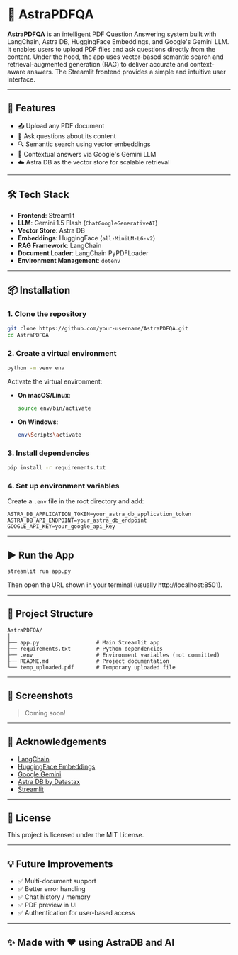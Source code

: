 # 📄 AstraPDFQA

**AstraPDFQA** is an intelligent PDF Question Answering system built with LangChain, Astra DB, HuggingFace Embeddings, and Google's Gemini LLM. It enables users to upload PDF files and ask questions directly from the content. Under the hood, the app uses vector-based semantic search and retrieval-augmented generation (RAG) to deliver accurate and context-aware answers. The Streamlit frontend provides a simple and intuitive user interface.

---

## 🚀 Features

- 📤 Upload any PDF document
- 🤖 Ask questions about its content
- 🔍 Semantic search using vector embeddings
- 🧠 Contextual answers via Google's Gemini LLM
- ☁️ Astra DB as the vector store for scalable retrieval

---

## 🛠️ Tech Stack

- **Frontend**: Streamlit  
- **LLM**: Gemini 1.5 Flash (`ChatGoogleGenerativeAI`)  
- **Vector Store**: Astra DB  
- **Embeddings**: HuggingFace (`all-MiniLM-L6-v2`)  
- **RAG Framework**: LangChain  
- **Document Loader**: LangChain PyPDFLoader  
- **Environment Management**: `dotenv`  

---

## 📦 Installation

### 1. Clone the repository

```bash
git clone https://github.com/your-username/AstraPDFQA.git
cd AstraPDFQA
```

### 2. Create a virtual environment

```bash
python -m venv env
```

Activate the virtual environment:

- **On macOS/Linux**:
  ```bash
  source env/bin/activate
  ```

- **On Windows**:
  ```bash
  env\Scripts\activate
  ```

### 3. Install dependencies

```bash
pip install -r requirements.txt
```

### 4. Set up environment variables

Create a `.env` file in the root directory and add:

```env
ASTRA_DB_APPLICATION_TOKEN=your_astra_db_application_token
ASTRA_DB_API_ENDPOINT=your_astra_db_endpoint
GOOGLE_API_KEY=your_google_api_key
```

---

## ▶️ Run the App

```bash
streamlit run app.py
```

Then open the URL shown in your terminal (usually http://localhost:8501).

---

## 📁 Project Structure

```
AstraPDFQA/
│
├── app.py                  # Main Streamlit app
├── requirements.txt        # Python dependencies
├── .env                    # Environment variables (not committed)
├── README.md               # Project documentation
└── temp_uploaded.pdf       # Temporary uploaded file
```

---

## 📸 Screenshots

> Coming soon!

---

## 🙌 Acknowledgements

- [LangChain](https://www.langchain.com/)
- [HuggingFace Embeddings](https://huggingface.co/sentence-transformers/all-MiniLM-L6-v2)
- [Google Gemini](https://ai.google.dev/)
- [Astra DB by Datastax](https://www.datastax.com/astra)
- [Streamlit](https://streamlit.io/)

---

## 📝 License

This project is licensed under the MIT License.

---

## 💡 Future Improvements

- ✅ Multi-document support  
- ✅ Better error handling  
- ✅ Chat history / memory  
- ✅ PDF preview in UI  
- ✅ Authentication for user-based access  

---

## ✨ Made with ❤️ using AstraDB and AI

